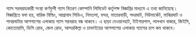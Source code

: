 গ্যাস সরবরাহকারী সংস্থা কর্ণফুলী গ্যাস বিতরণ কোম্পানি লিমিডেট কর্তৃপক্ষ বিজ্ঞপ্তির মাধ্যমে এ তথ্য জানিয়েছে। বিজ্ঞপ্তিতে বলা হয়, বারিক বিল্ডিং, আগ্রাবাদ সিডিএ, নিমতলা, বন্দর, মাতারবাড়ী, সদরঘাট, নিউমার্কেট, মাঝিরঘাট ও পাথরঘাটার আশপাশের এলাকায় গ্যাস সরবরাহ বন্ধ থাকবে। এ ছাড়া দেওয়ানহাট, টাইগারপাস, লালখান বাজার, জিইসি, কোতোয়ালি, ডিসি রোড, জেল রোড, আন্দরকিল্লা ও চাক্তাইয়ের আশপাশের এলাকায় গ্যাসের চাপ কম থাকবে।
